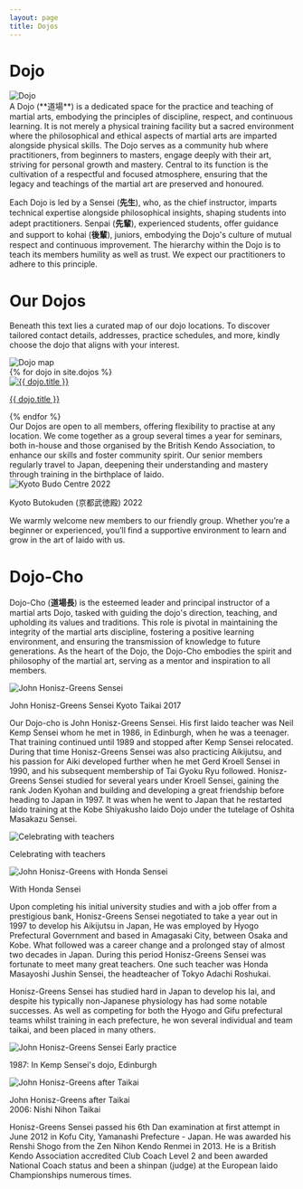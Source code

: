 ```yaml
---
layout: page
title: Dojos
---
```


# Dojo
<div class="image-container single-image-container">
    <img  id="dojo-image" src="../assets/images/dojo_s.png" alt="Dojo">
</div>
A Dojo (**道場**) is a dedicated space for the practice and teaching of martial arts, embodying the principles of discipline, respect, and continuous learning. It is not merely a physical training facility but a sacred environment where the philosophical and ethical aspects of martial arts are imparted alongside physical skills. The Dojo serves as a community hub where practitioners, from beginners to masters, engage deeply with their art, striving for personal growth and mastery. Central to its function is the cultivation of a respectful and focused atmosphere, ensuring that the legacy and teachings of the martial art are preserved and honoured.

Each Dojo is led by a Sensei (**先生**), who, as the chief instructor, imparts technical expertise alongside philosophical insights, shaping students into adept practitioners. Senpai (**先輩**), experienced students, offer guidance and support to kohai (**後輩**), juniors, embodying the Dojo's culture of mutual respect and continuous improvement. The hierarchy within the Dojo is to teach its members humility as well as trust. We expect our practitioners to adhere to this principle.

# Our Dojos
Beneath this text lies a curated map of our dojo locations. To discover tailored contact details, addresses, practice schedules, and more, kindly choose the dojo that aligns with your interest.

<div class="grid-dojos-map">
    <div class="grid-dojos-map-div">
        <img src="../assets/images/dojo_map.png" alt="Dojo map">
    </div>
    <div class="grid-dojos">
    {% for dojo in site.dojos %}
        <div class="image-with-caption-button">
            <a href="{{ dojo.url }}">
                <img src="../assets/images/dojos/{{ dojo.dojo-avatar }}" alt="{{ dojo.title }}">
                <p>{{ dojo.title }}</p>
            </a>
        </div>
    {% endfor %}
    </div>
</div>
Our Dojos are open to all members, offering flexibility to practise at any location. We come together as a group several times a year for seminars, both in-house and those organised by the British Kendo Association, to enhance our skills and foster community spirit. Our senior members regularly travel to Japan, deepening their understanding and mastery through training in the birthplace of Iaido.

<div class="image-container single-image-container">
    <img id="teachers-welcome" src="../assets/images/teachers-welcome.jpg" alt="Kyoto Budo Centre 2022">
    <p>Kyoto Butokuden (京都武徳殿) 2022</p>
</div>

We warmly welcome new members to our friendly group. Whether you’re a beginner or experienced, you’ll find a supportive environment to learn and grow in the art of Iaido with us.

# Dojo-Cho
Dojo-Cho (**道場長**) is the esteemed leader and principal instructor of a martial arts Dojo, tasked with guiding the dojo's direction, teaching, and upholding its values and traditions. This role is pivotal in maintaining the integrity of the martial arts discipline, fostering a positive learning environment, and ensuring the transmission of knowledge to future generations. As the heart of the Dojo, the Dojo-Cho embodies the spirit and philosophy of the martial art, serving as a mentor and inspiration to all members.

<div class="image-container single-image-container">
    <img id="dojo-cho" src="../assets/images/jhg_v48_edited.jpg" alt="John Honisz-Greens Sensei">
    <p>John Honisz-Greens Sensei Kyoto Taikai 2017</p>
</div>

Our Dojo-cho is John Honisz-Greens Sensei. His first Iaido teacher was Neil Kemp Sensei whom he met in 1986, in Edinburgh, when he was a teenager. That training continued until 1989 and stopped after Kemp Sensei relocated. During that time Honisz-Greens Sensei was also practicing Aikijutsu, and his passion for Aiki developed further when he met Gerd Kroell Sensei in 1990, and his subsequent membership of Tai Gyoku Ryu followed. Honisz-Greens Sensei studied for several years under Kroell Sensei, gaining the rank Joden Kyohan and building and developing a great friendship before heading to Japan in 1997. It was when he went to Japan that he restarted Iaido training at the Kobe Shiyakusho Iaido Dojo under the tutelage of Oshita Masakazu Sensei.

<div class="image-container grid-image-container">
    <div class="image-with-caption-item">
        <img src="../assets/images/giants.jpg" alt="Celebrating with teachers">
        <p>Celebrating with teachers</p>
    </div>
    <div class="image-with-caption-item">
        <img src="../assets/images/HondaJHG2014_sq.jpg" alt="John Honisz-Greens with Honda Sensei">
        <p>With Honda Sensei</p>
    </div>
</div>

Upon completing his initial university studies and with a job offer from a prestigious bank, Honisz-Greens Sensei negotiated to take a year out in 1997 to develop his Aikijutsu in Japan, He was employed by Hyogo Prefectural Government and based in Amagasaki City, between Osaka and Kobe. What followed was a career change and a prolonged stay of almost two decades in Japan. During this period Honisz-Greens Sensei was fortunate to meet many great teachers. One such teacher was Honda Masayoshi Jushin Sensei, the headteacher of Tokyo Adachi Roshukai.

Honisz-Greens Sensei has studied hard in Japan to develop his Iai, and despite his typically non-Japanese physiology has had some notable successes. As well as competing for both the Hyogo and Gifu prefectural teams whilst training in each prefecture, he won several individual and team taikai, and been placed in many others.

<div class="image-container grid-image-container">
    <div class="image-with-caption-item">
        <img src="../assets/images/jhg_v14_optimized.jpg" alt="John Honisz-Greens Sensei Early practice">
        <p>1987: In Kemp Sensei's dojo, Edinburgh</p>
    </div>
    <div class="image-with-caption-item">
        <img src="../assets/images/trophies.jpg" alt="John Honisz-Greens after Taikai">
        <p>John Honisz-Greens after Taikai<br>2006: Nishi Nihon Taikai</p>
    </div>
</div>

Honisz-Greens Sensei passed his 6th Dan examination at first attempt in June 2012 in Kofu City, Yamanashi Prefecture - Japan. He was awarded his Renshi Shogo from the Zen Nihon Kendo Renmei in 2013. He is a British Kendo Association accredited Club Coach Level 2 and been awarded National Coach status and been a shinpan (judge) at the European Iaido Championships numerous times.